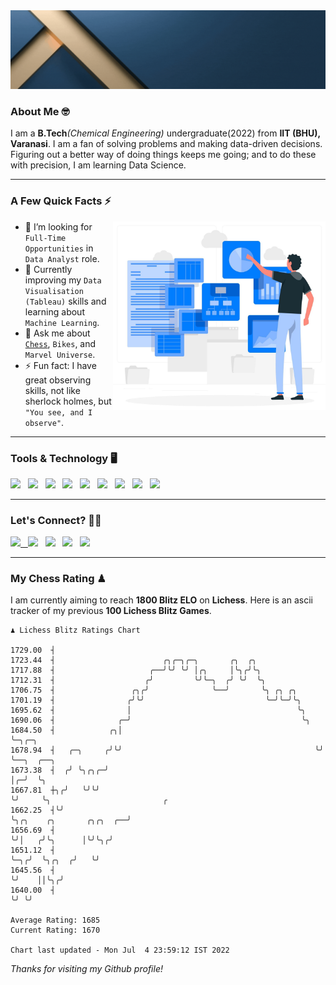   <img src= "https://github.com/Laxman-Lakhan/Laxman-Lakhan/blob/master/Assets/Header.gif">

### About Me 🤓

I am a **B.Tech**_(Chemical Engineering)_ undergraduate(2022) from **IIT (BHU), Varanasi**. I am a fan of solving problems and making data-driven decisions. Figuring out a better way of doing things keeps me going; and to do these with precision, I am learning Data Science.

---

### A Few Quick Facts ⚡️
<img align="right" alt="Coding" width="340" src="https://github.com/Laxman-Lakhan/Laxman-Lakhan/blob/master/Assets/Data_Vector.jpg">   

- 🤝 I’m looking for `Full-Time Opportunities` in `Data Analyst` role.
- 📖 Currently improving my `Data Visualisation (Tableau)` skills and learning about `Machine Learning`.
- 💬 Ask me about [`Chess`](https://lichess.org/@/YourKingIsInDanger), `Bikes`, and `Marvel Universe`.
- ⚡️ Fun fact: I have great observing skills, not like sherlock holmes, but `"You see, and I observe"`.

---
### Tools & Technology 🖥

<img src="https://img.shields.io/badge/Python-white?logo=Python&logoColor=ColorName&style=ShieldStyle" /> &nbsp;
<img src="https://img.shields.io/badge/MySQL-white?logo=MySQL&logoColor=ColorName&style=ShieldStyle" /> &nbsp;
<img src="https://img.shields.io/badge/Tableau-white?logo=Tableau&logoColor=ColorName&style=ShieldStyle" /> &nbsp;
<img src="https://img.shields.io/badge/Advance Excel-white?logo=Microsoft+Excel&logoColor=196F3D&style=ShieldStyle" /> &nbsp;
<img src="https://img.shields.io/badge/Google Analytics-white?logo=Google+Analytics&logoColor=ColorName&style=ShieldStyle" /> &nbsp;
<img src="https://img.shields.io/badge/Jupyter-white?logo=Jupyter&logoColor=ColorName&style=ShieldStyle" /> &nbsp;
<img src="https://img.shields.io/badge/pandas-white?logo=Pandas&logoColor=000080&style=ShieldStyle" /> &nbsp;
<img src="https://img.shields.io/badge/numpy-white?logo=Numpy&logoColor=85C1E9&style=ShieldStyle" /> &nbsp;
<img src="https://img.shields.io/badge/scikit learn-white?logo=Scikit+Learn&logoColor=ColorName&style=ShieldStyle" /> &nbsp;



---

### Let's Connect? 🫳🏻

<a href="mailto:laxmansingh.lakhan@gmail.com"> <img src="https://img.icons8.com/fluent/48/000000/gmail.png" width="3.5%"/> &nbsp;
[<img src="https://img.icons8.com/color/48/000000/linkedin.png" width="3.5%"/>](https://www.linkedin.com/in/laxman-lakhan/)  &nbsp;
[<img src="https://img.icons8.com/fluent/48/000000/facebook-new.png" width="3.5%"/>](https://www.facebook.com/s.laxmanlakhan/)  &nbsp;
[<img src="https://img.icons8.com/fluent/48/000000/instagram-new.png" width="3.5%"/>](https://www.instagram.com/laxman.lakhan/)  &nbsp;
[<img src="https://img.icons8.com/color/48/000000/twitter.png" width="3.5%"/>](https://twitter.com/laxman__lakhan)  &nbsp;

 ---
  
### My Chess Rating ♟
  
I am currently aiming to reach **1800 Blitz ELO** on **Lichess**. Here is an ascii tracker of my previous **100 Lichess Blitz Games**.

  ```
  ♟︎ 𝙻𝚒𝚌𝚑𝚎𝚜𝚜 𝙱𝚕𝚒𝚝𝚣 𝚁𝚊𝚝𝚒𝚗𝚐𝚜 𝙲𝚑𝚊𝚛𝚝
  
 1729.00  ┤
 1723.44  ┤                        ╭╮╭─╮╭─╮       ╭╮  ╭╮
 1717.88  ┤                     ╭──╯╰╯ ╰╯ │╭╮     │╰╮╭╯╰╮
 1712.31  ┤                    ╭╯         ╰╯╰─╮  ╭╯ ╰╯  ╰╮
 1706.75  ┤                 ╭╮╭╯              ╰──╯       ╰╮ ╭╮ ╭╮
 1701.19  ┤                ╭╯╰╯                           ╰─╯╰─╯╰╮
 1695.62  ┤                │                                     ╰╮
 1690.06  ┤              ╭─╯                                      ╰╮
 1684.50  ┤            ╭╮│                                         ╰─╮╭─╮
 1678.94  ┤   ╭─╮     ╭╯╰╯                                           ╰╯ ╰──╮  ╭──╮
 1673.38  ┤  ╭╯ ╰╮╭╮╭─╯                                                    │╭─╯  ╰╮
 1667.81  ┼╮╭╯   ╰╯╰╯                                                      ╰╯     ╰╮                         ╭
 1662.25  ┤╰╯                                                                      ╰╮╭╮    ╭╮       ╭╮╭╮  ╭──╯
 1656.69  ┤                                                                         ╰╯│   ╭╯╰╮      │╰╯╰╮╭╯
 1651.12  ┤                                                                           ╰─╮╭╯  ╰╮╭╮  ╭╯   ╰╯
 1645.56  ┤                                                                             ╰╯    ││╰╮╭╯
 1640.00  ┤                                                                                   ╰╯ ╰╯ 

Average Rating: 1685
Current Rating: 1670

Chart last updated - Mon Jul  4 23:59:12 IST 2022  
  ```
  
  
*Thanks for visiting my Github profile!*
